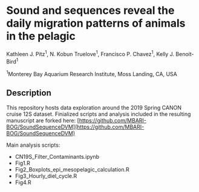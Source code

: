 # Sound and sequences reveal the daily migration patterns of animals in the pelagic

Kathleen J. Pitz<sup>1</sup>, N. Kobun Truelove<sup>1</sup>, Francisco P. Chavez<sup>1</sup>, Kelly J. Benoit-Bird<sup>1</sup>


<sup>1</sup>Monterey Bay Aquarium Research Institute, Moss Landing, CA, USA

## Description

This repository hosts data exploration around the 2019 Spring CANON cruise 12S dataset. Finialized scripts and analysis included in the resulting manuscript are forked here: [https://github.com/MBARI-BOG/SoundSequenceDVM](https://github.com/MBARI-BOG/SoundSequenceDVM)

Main analysis scripts:

- CN19S_Filter_Contaminants.ipynb
- Fig1.R
- Fig2_Boxplots_epi_mesopelagic_calculation.R
- Fig3_Hourly_diel_cycle.R
- Fig4.R

